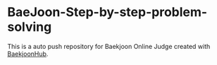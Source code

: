 # BaeJoon-Step-by-step-problem-solving
This is a auto push repository for Baekjoon Online Judge created with [BaekjoonHub](https://github.com/BaekjoonHub/BaekjoonHub).
